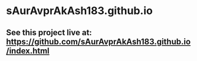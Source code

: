 # sAurAvprAkAsh183.github.io
## See this project live at: <a href = "https://github.com/sAurAvprAkAsh183.github.io/index.html"> https://github.com/sAurAvprAkAsh183.github.io/index.html </a>
